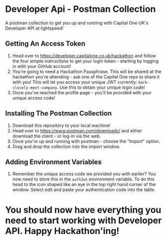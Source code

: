 # Developer Api - Postman Collection
A postman collection to get you up and running with Capital One UK's Developer API at lightspeed! 

## Getting An Access Token 
1. Head over to https://developer.capitalone.co.uk/hackathon and follow the four simple instructions to get your login token - starting by logging in with your GitHub account! 
2. You're going to need a Hackathon Passphrase. This will be shared at the hackathon you're attending - ask one of the Capital One reps to share it with you! This will let you access your unique JWT currently: `bark-closely-meet-company`. Use this to obtain your unique login code!
3. Once you've reached the profile page - you'll be provided with your unique access code!

## Installing The Postman Collection
1. Download this repository to your local machine!
2. Head over to https://www.postman.com/downloads/ and either download the client - or log-in via the web.
3. Once you're up and running with postman - choose the "Import" option.
4. Drag and drop the collection into the import window.

## Adding Environment Variables
1. Remember the unique access code we provided you with earlier? You now need to store this in the `authJwt` environment variable. To do this head to the icon shaped like an eye in the top right hand corner of the window. Select edit and paste your authentication code into the table.

# You should now have everything you need to start working with Developer API. Happy Hackathon'ing!

